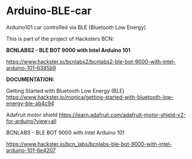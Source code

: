# Arduino-BLE-car
Arduino101 car controlled via BLE (Bluetooth Low Energy)

This is part of the project of Hacksters BCN:

**BCNLABS2 - BLE BOT 9000 with Intel Arduino 101**

https://www.hackster.io/bcnlabs2/bcnlabs2-ble-bot-9000-with-intel-arduino-101-6385b9

**DOCUMENTATION:**

Getting Started with Bluetooth Low Energy (BLE)
https://www.hackster.io/monica/getting-started-with-bluetooth-low-energy-ble-ab4c94

Adafruit motor shield
https://learn.adafruit.com/adafruit-motor-shield-v2-for-arduino?view=all

BCNLABS - BLE BOT 9000 with Intel Arduino 101

https://www.hackster.io/bcn_labs/bcnlabs-ble-bot-9000-with-intel-arduino-101-6e4207
